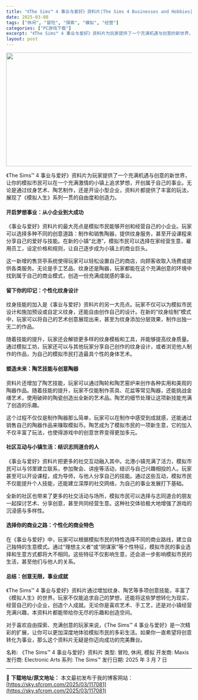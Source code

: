 ```yaml
---
title: "《The Sims™ 4 事业与爱好》资料片|The Sims 4 Businesses and Hobbies|简体中文|65.14G"
date: 2025-03-08
tags: ["休闲", "冒险", "探索", "模拟", "经营"]
categories: ["PC游戏下载"]
excerpt: "《The Sims™ 4 事业与爱好》资料片为玩家提供了一个充满机遇与创意的新世界，让你的模拟市民可以在一个充满激情的小镇上追求梦想，开创属于自己的事业。无论是通过纹身艺术、陶艺制作，还是开设小型企业，资料片都提供了丰富的玩法，展现了《模拟人生》系列一贯的自由度和创造力。 开启梦想事业：从小企业到大&hellip;"
layout: post
---
```


<img class="aligncenter size-full wp-image-117082" src="https://sky.sfcrom.com/wp-content/uploads/2025/03/2025030806522561.webp" alt="" width="660" height="308" />
<p data-start="47" data-end="183">《The Sims™ 4 事业与爱好》资料片为玩家提供了一个充满机遇与创意的新世界，让你的模拟市民可以在一个充满激情的小镇上追求梦想，开创属于自己的事业。无论是通过纹身艺术、陶艺制作，还是开设小型企业，资料片都提供了丰富的玩法，展现了《模拟人生》系列一贯的自由度和创造力。</p>

<h4 data-start="185" data-end="209"><strong data-start="190" data-end="209">开启梦想事业：从小企业到大成功</strong></h4>
<p data-start="211" data-end="348">《事业与爱好》资料片的最大亮点是模拟市民能够开创和经营自己的小企业。玩家可以选择多种不同的创意道路：制作和销售陶器，提供纹身服务，甚至开设课程来分享自己的爱好与技能。在新的小镇“北港”，模拟市民可以选择在家经营生意，雇用员工，设定价格和规则，让自己逐步成为小镇上的商业巨头。</p>
<p data-start="350" data-end="447">这一新增的售货亭系统使得玩家可以轻松设置自己的商店，向顾客收取入场费或提供各类服务。无论是手工艺品、纹身还是陶器，玩家都能在这个充满创意的环境中找到属于自己的商业模式，创造一份充满成就感的事业。</p>

<h4 data-start="449" data-end="472"><strong data-start="454" data-end="472">留下你的印记：个性化纹身设计</strong></h4>
<p data-start="474" data-end="589">纹身技能的加入是《事业与爱好》资料片的另一大亮点。玩家不仅可以为模拟市民设计和施加预设或自定义纹身，还能自由创作自己的设计。在新的“纹身绘制”模式中，玩家可以将自己的艺术创意展现出来，甚至为纹身添加分层效果，制作出独一无二的作品。</p>
<p data-start="591" data-end="688">随着技能的提升，玩家还会解锁更多样的纹身模板和工具，并能够提高纹身质量。通过模拟工坊，玩家还可以与其他玩家分享自己创作的纹身设计，或者浏览他人制作的作品，为自己的模拟市民打造最具个性的身体艺术。</p>

<h4 data-start="690" data-end="713"><strong data-start="695" data-end="713">塑造未来：陶艺技能与创意陶器</strong></h4>
<p data-start="715" data-end="830">资料片还增加了陶艺技能，玩家可以通过陶轮和陶艺窑炉来创作各种实用和美观的陶器作品。随着技能的提升，玩家不仅能制作茶具、花盆等常见陶器，还能挑战金缮艺术，使用破碎的陶瓷创造出全新的艺术品。陶艺的细节处理让这项新技能充满了创造的乐趣。</p>
<p data-start="832" data-end="930">这个过程不仅仅是制作陶器那么简单，玩家可以在制作中感受到成就感，还能通过销售自己的陶器作品来赚取模拟币。陶艺成为了模拟市民的一项新生意，它的加入不仅丰富了玩法，也使得游戏中的创意世界变得更加多元。</p>

<h4 data-start="932" data-end="959"><strong data-start="937" data-end="959">社区互动与小镇生活：结识志同道合的人</strong></h4>
<p data-start="961" data-end="1104">《事业与爱好》资料片把更多的社交互动融入其中。北港小镇充满了活力，模拟市民可以与邻里建立联系，参加聚会、讲座等活动，结识与自己兴趣相投的人。玩家甚至可以开设课程，成为导师，与他人分享自己的技能。通过这些互动，模拟市民不仅能提升个人技能，还能建立深厚的社交网络，为自己的事业发展打下基础。</p>
<p data-start="1106" data-end="1186">全新的社区也带来了更多的社交活动与场所，模拟市民可以选择与志同道合的朋友一起探讨艺术、分享创意，甚至共同经营生意。这种社交体验极大地增强了游戏的沉浸感与多样性。</p>

<h4 data-start="1188" data-end="1214"><strong data-start="1193" data-end="1214">选择你的商业之路：个性化的商业特色</strong></h4>
<p data-start="1216" data-end="1340">在《事业与爱好》中，玩家可以根据模拟市民的特性选择不同的商业路线，建立自己独特的生意模式。通过“理想主义者”或“阴谋家”等个性特征，模拟市民的事业选择和生意方式都将大不相同。这些特征不仅影响生意，还会进一步影响模拟市民的生活，甚至他们与他人的关系。</p>

<h4 data-start="1342" data-end="1363"><strong data-start="1347" data-end="1363">总结：创意无限，事业成就</strong></h4>
<p data-start="1365" data-end="1504">《The Sims™ 4 事业与爱好》资料片通过增加纹身、陶艺等多项创意技能，丰富了《模拟人生》的世界。玩家不仅能追求自己的梦想，还能将这些梦想转化为现实，经营自己的小企业，创造个人成就。无论你是喜欢艺术、手工艺，还是对小镇经营充满兴趣，本资料片都能带给你无尽的乐趣和创造空间。</p>
<p data-start="1506" data-end="1611" data-is-last-node="" data-is-only-node="">对于喜欢自由探索、充满创意的玩家来说，《The Sims™ 4 事业与爱好》是一次精彩的扩展，让你可以更加深度地体验模拟市民的多彩生活。如果你一直希望将创意转化为事业，那么这个资料片无疑是你迈向成功的完美舞台。</p>
名称: 《The Sims™ 4 事业与爱好》资料片
类型: 冒险, 休闲, 模拟
开发商: Maxis
发行商: Electronic Arts
系列: The Sims™
发行日期: 2025 年 3 月 7 日

---
📖 **下载地址/原文地址：** 本文最初发布于我的博客网站：[https://sky.sfcrom.com/2025/03/117081](https://sky.sfcrom.com/2025/03/117081)
